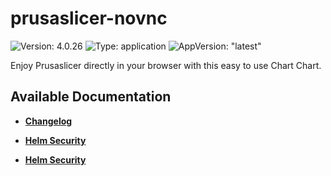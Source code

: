 # prusaslicer-novnc

![Version: 4.0.26](https://img.shields.io/badge/Version-4.0.26-informational?style=flat-square) ![Type: application](https://img.shields.io/badge/Type-application-informational?style=flat-square) ![AppVersion: "latest"](https://img.shields.io/badge/AppVersion-"latest"-informational?style=flat-square)

Enjoy Prusaslicer directly in your browser with this easy to use Chart Chart.

## Available Documentation

- [**Changelog**](CHANGELOG)

- [**Helm Security**](container-security)

- [**Helm Security**](helm-security)

